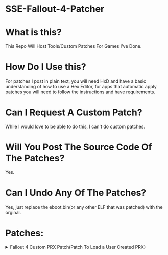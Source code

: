 # SSE-Fallout-4-Patcher

# What is this?
This Repo Will Host Tools/Custom Patches For Games I've Done.

# How Do I Use this?
For patches I post in plain text, you will need HxD and have a basic understanding of how to use a Hex Editor, for apps that automatic apply patches you will need to follow the instructions and have requirements.

# Can I Request A Custom Patch?
While I would love to be able to do this, I can't do custom patches.

# Will You Post The Source Code Of The Patches?
Yes.

# Can I Undo Any Of The Patches?
Yes, just replace the eboot.bin(or any other ELF that was patched) with the orginal.

# Patches:
<details><summary>Fallout 4 Custom PRX Patch(Patch To Load a User Created PRX)</summary>

![screenshot](https://cdn.discordapp.com/attachments/458451567658401802/864987083381932092/Screenshot_1.png)
# Soruce Code(ASM):

<details><summary>Show Code:</summary>
<p>

```asm
call    sceSystemServiceHideSplashScreen
mov     eax, 1E38634h ; 1E38634h => memory adress to the custom PRX path(/app0/prx.prx)
lea     edi, [eax]
mov     esi, 0
mov     edx, 0
mov     ecx, 0
mov     eax, 0
call    sceKernelLoadStartModule
retn
```
</p>
</details>
  
---------------------------------------------------------------------

<details><summary>Manual(Hex Editing):</summary>
<p>

**go to these addresses in a Hex(like HxD) Editor and replace the Orginal Bytes with the Replace With ones:**

<details><summary>0x9A1385</summary>
<p>
Orginal Bytes: 0x9F, 0x7C, 0x2A, 0x01

Replace With: 0x47, 0x69, 0xE2, 0x00
</p>
</details>

<details><summary>0x17C7CD0</summary>
<p>
Orginal Bytes: 0xC3, 0x66, 0x66, 0x66, 0x66, 0x66, 0x66, 0x2E, 0x0F, 0x1F, 0x84, 0x00, 0x00, 0x00

Replace With: 0xE8, 0x53, 0x13, 0x48, 0x00, 0xB8, 0x34, 0x86, 0xE3, 0x01, 0x67, 0x8D, 0x38, 0xBE
</p>
</details>

<details><summary>0x17C7CE0</summary>
<p>
Orginal Bytes: 0xC3, 0x66, 0x66, 0x66, 0x66, 0x66, 0x66, 0x2E, 0x0F, 0x1F, 0x84

Replace With: 0x00, 0x00, 0xBA, 0x00, 0x00, 0x00, 0x00, 0xB9, 0x00, 0x00, 0x00
</p>
</details>

<details><summary>0x17C7CEC</summary>
Orginal Byes: 0x00

Replace With: 0xB8
</p>
</details>

<details><summary>0x17C7CF0</summary>
  
Orginal Bytes: 0xC3, 0x66, 0x66, 0x66, 0x66, 0x66, 0x66, 0x2E, 0x0F, 0x1F, 0x84, 0x00, 0x00, 0x00, 0x00, 0x00

Replace With: 0x00, 0xE8, 0x82, 0x25, 0x48, 0x00, 0xC3, 0x90, 0x90, 0x00, 0x90, 0x90, 0x90, 0x90, 0x90, 0x90
</p>
</details>

</p>
</details>

---------------------------------------------------------------------

<details><summary><h1>Coding a PRX for this: </h1></summary>
<br>

**First thing, make sure you have module_start and module_stop inside you're PRX, should looks somthing like this:**
```cpp
extern "C" int module_start(size_t argc, const void* argv)
{
}

extern "C" int module_stop(size_t argc, const void* argv)
{
}
```

**Once Done, stick the code inside module_start that way it gets executed, like so:**
```cpp
#include <stdio.h>
#include <string>
#include <pthread.h>
#include "Notify.h" // this can be found in my fork of OSM's PS4-Notify repo aka https://github.com/Backporter/PS4-Notify/blob/main/Notify.h

void *keep(void*n) {
	int64_t runtime = 0;
	while (true) {
		Notify("Still Running");
		runtime++;
		sceKernelSleep(60);
	}
}
  
extern "C" int module_start(size_t argc, const void* argv)
{
	ScePthread thread;
	scePthreadCreate(&thread, NULL, keep, NULL, "injection thread");
	Notify("Test! {loaded code via prx} {module_start}");
	return 0;
}

extern "C" int module_stop(size_t argc, const void* argv)
{
}
```
Notes(I could very well be wrong on these, so do not take them as 100% fact): 

Now, First thing to note is the fact that in the example above, my code, its running on a seperate thread, and not the main thread, so all functions need to be thread-safe, if you want to use non-thread safe functions they would be required to be ran directly inside module_start(this means they must be able to be ran at run time).
  
</details>
